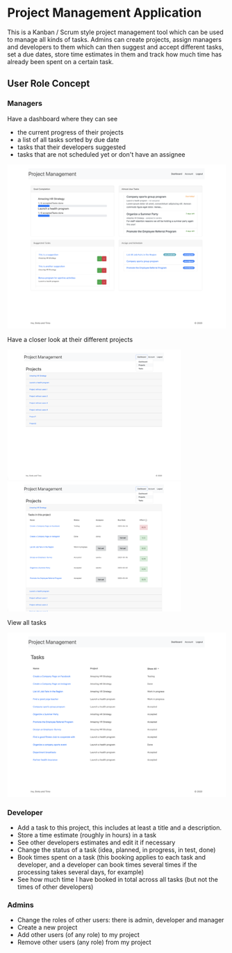 # Project Management Application
This is a Kanban / Scrum style project management tool which can be used to manage all kinds of tasks. 
Admins can create projects, assign managers and developers to them which can then suggest and accept different tasks, 
set a due dates, store time estimates in them and track how much time has already been spent on a certain task.

## User Role Concept
### Managers
Have a dashboard where they can see
- the current progress of their projects
- a list of all tasks sorted by due date
- tasks that their developers suggested
- tasks that are not scheduled yet or don't have an assignee

<img src="img/01_1_Manager.png" width="800">

Have a closer look at their different projects

<img src="img/01_2_Manager.png" width="400">
<img src="img/01_3_Manager.png" width="400">

View all tasks

<img src="img/01_4_Manager.png" width="800">

### Developer
- Add a task to this project, this includes at least a title and a description.
- Store a time estimate (roughly in hours) in a task
- See other developers estimates and edit it if necessary
- Change the status of a task (idea, planned, in progress, in test, done)
- Book times spent on a task (this booking applies to each task and developer, and a developer can book times several times if the processing takes several days, for example)
- See how much time I have booked in total across all tasks (but not the times of other developers)

### Admins
- Change the roles of other users: there is admin, developer and manager
- Create a new project
- Add other users (of any role) to my project
- Remove other users (any role) from my project
